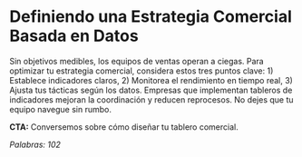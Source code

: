 # Definiendo una Estrategia Comercial Basada en Datos

Sin objetivos medibles, los equipos de ventas operan a ciegas. Para optimizar tu estrategia comercial, considera estos tres puntos clave: 1) Establece indicadores claros, 2) Monitorea el rendimiento en tiempo real, 3) Ajusta tus tácticas según los datos. Empresas que implementan tableros de indicadores mejoran la coordinación y reducen reprocesos. No dejes que tu equipo navegue sin rumbo.

**CTA:** Conversemos sobre cómo diseñar tu tablero comercial.

_Palabras: 102_

<!-- post ID: 042 | 2025-09-13T20:37:52 | modelo: gpt-4o-mini | tokens aprox: 449 -->